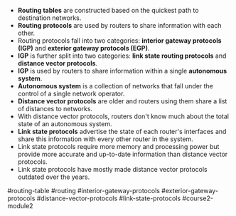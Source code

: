 -   **Routing tables** are constructed based on the quickest path to destination networks.
-   **Routing protocols** are used by routers to share information with each other.
-   Routing protocols fall into two categories: **interior gateway protocols (IGP)** and **exterior gateway protocols (EGP)**.
-   **IGP** is further split into two categories: **link state routing protocols** and **distance vector protocols**.
-   **IGP** is used by routers to share information within a single **autonomous system**.
-   **Autonomous system** is a collection of networks that fall under the control of a single network operator.
-   **Distance vector protocols** are older and routers using them share a list of distances to networks.
-   With distance vector protocols, routers don't know much about the total state of an autonomous system.
-   **Link state protocols** advertise the state of each router's interfaces and share this information with every other router in the system.
-   Link state protocols require more memory and processing power but provide more accurate and up-to-date information than distance vector protocols.
-   Link state protocols have mostly made distance vector protocols outdated over the years.

#routing-table #routing #interior-gateway-protocols #exterior-gateway-protocols #distance-vector-protocols #link-state-protocols #course2-module2 